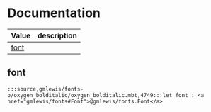 # Documentation
|Value|description|
|---|---|
|[font](#font)||

## font

```moonbit
:::source,gmlewis/fonts-o/oxygen_bolditalic/oxygen_bolditalic.mbt,4749:::let font : <a href="gmlewis/fonts#Font">@gmlewis/fonts.Font</a>
```

